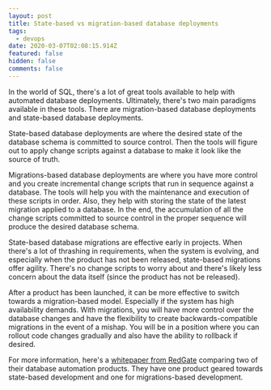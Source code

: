 ```yaml
---
layout: post
title: State-based vs migration-based database deployments
tags:
  - devops
date: 2020-03-07T02:08:15.914Z
featured: false
hidden: false
comments: false
---
```

In the world of SQL, there's a lot of great tools available to help with automated database deployments. Ultimately, there's two main paradigms available in these tools. There are migration-based database deployments and state-based database deployments.

<!--more-->

State-based database deployments are where the desired state of the database schema is committed to source control. Then the tools will figure out to apply change scripts against a database to make it look like the source of truth. 

Migrations-based database deployments are where you have more control and you create incremental change scripts that run in sequence against a database. The tools will help you with the maintenance and execution of these scripts in order. Also, they help with storing the state of the latest migration applied to a database. In the end, the accumulation of all the change scripts committed to source control in the proper sequence will produce the desired database schema.

State-based database migrations are effective early in projects. When there's a lot of thrashing in requirements, when the system is evolving, and especially when the product has not been released, state-based migrations offer agility. There's no change scripts to worry about and there's likely less concern about the data itself (since the product has not be released).

After a product has been launched, it can be more effective to switch towards a migration-based model. Especially if the system has high availability demands. With migrations, you will have more control over the database changes and have the flexibility to create backwards-compatible migrations in the event of a mishap. You will be in a position where you can rollout code changes gradually and also have the ability to rollback if desired.

For more information, here's a [whitepaper from RedGate](https://www.red-gate.com/library/state-or-migrations-based-database-development) comparing two of their database automation products. They have one product geared towards state-based development and one for migrations-based development.